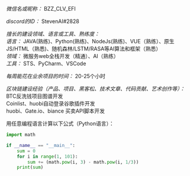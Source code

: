 *微信名或昵称：*  BZZ_CLV_EFI  

*discord的ID：*  StevenAI#2828  

*擅长的建设领域、语言或工具、熟练度：*    
*语言：*  JAVA(熟练)、Python(熟练)、NodeJs(熟练)、VUE（熟练）、原生JS/HTML（熟悉)、随机森林/LSTM/RASA等AI算法和框架（熟悉）  
*领域：*  微服务web全栈开发（精通）、AI（熟练）  
*工具：*  STS、PyCharm、VSCode  
  
*每周能花在业余项目的时间：*  20-25个小时  

*区块链建设经验（产品、项目、黑客松、技术文章、代码贡献、艺术创作等）：*    
BTC反洗钱项目图谱开发  
Coinlist、huobi自动登录谷歌插件开发  
huobi、Gate.io、biance 买卖API脚本开发  
  
用任意编程语言计算以下公式（Python语言）：  
```python
import math  

if __name__ == "__main__":  
    sum = 0  
    for i in range(1, 101):  
        sum += (math.pow(i, 3) - math.pow(i, 1/3))  
    print(sum)  
 ```
